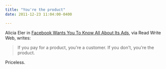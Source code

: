 ```yaml
---
title: "You're the product"
date: 2011-12-23 11:04:00-0400

---
```


Alicia Eler in [Facebook Wants You To Know All About Its Ads](http://www.readwriteweb.com/archives/facebook_wants_you_to_know_all_about_its_ads.php), via Read Write Web, writes:

> If you pay for a product, you're a customer. If you don't, you're the product.

Priceless.
